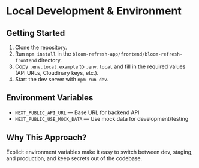# Local Development & Environment

## Getting Started
1. Clone the repository.
2. Run `npm install` in the `bloom-refresh-app/frontend/bloom-refresh-frontend` directory.
3. Copy `.env.local.example` to `.env.local` and fill in the required values (API URLs, Cloudinary keys, etc.).
4. Start the dev server with `npm run dev`.

## Environment Variables
- `NEXT_PUBLIC_API_URL` — Base URL for backend API
- `NEXT_PUBLIC_USE_MOCK_DATA` — Use mock data for development/testing

## Why This Approach?
Explicit environment variables make it easy to switch between dev, staging, and production, and keep secrets out of the codebase. 